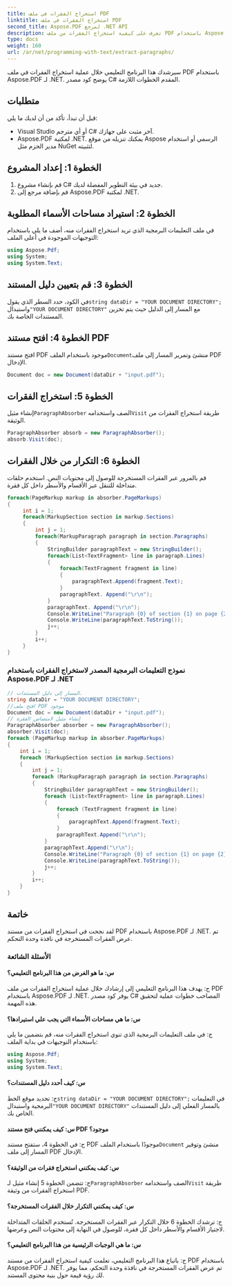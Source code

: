 ```yaml
---
title: استخراج الفقرات في ملف PDF
linktitle: استخراج الفقرات في ملف PDF
second_title: Aspose.PDF لمرجع .NET API
description: تعرف على كيفية استخراج الفقرات من ملف PDF باستخدام Aspose.PDF لـ .NET.
type: docs
weight: 160
url: /ar/net/programming-with-text/extract-paragraphs/
---
```

سيرشدك هذا البرنامج التعليمي خلال عملية استخراج الفقرات في ملف PDF باستخدام Aspose.PDF لـ .NET. يوضح كود مصدر C# المقدم الخطوات اللازمة.

## متطلبات
قبل أن تبدأ، تأكد من أن لديك ما يلي:

- Visual Studio أو أي مترجم C# آخر مثبت على جهازك.
- Aspose.PDF لمكتبة .NET. يمكنك تنزيله من موقع Aspose الرسمي أو استخدام مدير الحزم مثل NuGet لتثبيته.

## الخطوة 1: إعداد المشروع
1. قم بإنشاء مشروع C# جديد في بيئة التطوير المفضلة لديك.
2. قم بإضافة مرجع إلى Aspose.PDF لمكتبة .NET.

## الخطوة 2: استيراد مساحات الأسماء المطلوبة
في ملف التعليمات البرمجية الذي تريد استخراج الفقرات منه، أضف ما يلي باستخدام التوجيهات الموجودة في أعلى الملف:

```csharp
using Aspose.Pdf;
using System;
using System.Text;
```

## الخطوة 3: قم بتعيين دليل المستند
 في الكود، حدد السطر الذي يقول`string dataDir = "YOUR DOCUMENT DIRECTORY";` واستبدال`"YOUR DOCUMENT DIRECTORY"` مع المسار إلى الدليل حيث يتم تخزين المستندات الخاصة بك.

## الخطوة 4: افتح مستند PDF
 افتح مستند PDF موجود باستخدام الملف`Document`منشئ وتمرير المسار إلى ملف PDF الإدخال.

```csharp
Document doc = new Document(dataDir + "input.pdf");
```

## الخطوة 5: استخراج الفقرات
 إنشاء مثيل`ParagraphAbsorber` الصف واستخدامه`Visit` طريقة استخراج الفقرات من الوثيقة.

```csharp
ParagraphAbsorber absorb = new ParagraphAbsorber();
absorb.Visit(doc);
```

## الخطوة 6: التكرار من خلال الفقرات
قم بالمرور عبر الفقرات المستخرجة للوصول إلى محتويات النص. استخدم حلقات متداخلة للتنقل عبر الأقسام والأسطر داخل كل فقرة.

```csharp
foreach(PageMarkup markup in absorber.PageMarkups)
{
     int i = 1;
     foreach(MarkupSection section in markup.Sections)
     {
         int j = 1;
         foreach(MarkupParagraph paragraph in section.Paragraphs)
         {
             StringBuilder paragraphText = new StringBuilder();
             foreach(List<TextFragment> line in paragraph.Lines)
             {
                 foreach(TextFragment fragment in line)
                 {
                     paragraphText.Append(fragment.Text);
                 }
                 paragraphText. Append("\r\n");
             }
             paragraphText. Append("\r\n");
             Console.WriteLine("Paragraph {0} of section {1} on page {2}:", j, i, markup.Number);
             Console.WriteLine(paragraphText.ToString());
             j++;
         }
         i++;
     }
}
```

### نموذج التعليمات البرمجية المصدر لاستخراج الفقرات باستخدام Aspose.PDF لـ .NET 
```csharp
// المسار إلى دليل المستندات.
string dataDir = "YOUR DOCUMENT DIRECTORY";
//افتح ملف PDF موجود
Document doc = new Document(dataDir + "input.pdf");
// إنشاء مثيل لامتصاص الفقرة
ParagraphAbsorber absorber = new ParagraphAbsorber();
absorber.Visit(doc);
foreach (PageMarkup markup in absorber.PageMarkups)
{
	int i = 1;
	foreach (MarkupSection section in markup.Sections)
	{
		int j = 1;
		foreach (MarkupParagraph paragraph in section.Paragraphs)
		{
			StringBuilder paragraphText = new StringBuilder();
			foreach (List<TextFragment> line in paragraph.Lines)
			{
				foreach (TextFragment fragment in line)
				{
					paragraphText.Append(fragment.Text);
				}
				paragraphText.Append("\r\n");
			}
			paragraphText.Append("\r\n");
			Console.WriteLine("Paragraph {0} of section {1} on page {2}:", j, i, markup.Number);
			Console.WriteLine(paragraphText.ToString());
			j++;
		}
		i++;
	}
}
```

## خاتمة
لقد نجحت في استخراج الفقرات من مستند PDF باستخدام Aspose.PDF لـ .NET. تم عرض الفقرات المستخرجة في نافذة وحدة التحكم.

### الأسئلة الشائعة

#### س: ما هو الغرض من هذا البرنامج التعليمي؟

ج: يهدف هذا البرنامج التعليمي إلى إرشادك خلال عملية استخراج الفقرات من ملف PDF باستخدام Aspose.PDF لـ .NET. يوفر كود مصدر C# المصاحب خطوات عملية لتحقيق هذه المهمة.

#### س: ما هي مساحات الأسماء التي يجب علي استيرادها؟

ج: في ملف التعليمات البرمجية الذي تنوي استخراج الفقرات منه، قم بتضمين ما يلي باستخدام التوجيهات في بداية الملف:

```csharp
using Aspose.Pdf;
using System;
using System.Text;
```

#### س: كيف أحدد دليل المستندات؟

 ج: تحديد موقع الخط`string dataDir = "YOUR DOCUMENT DIRECTORY";` في التعليمات البرمجية واستبدال`"YOUR DOCUMENT DIRECTORY"` بالمسار الفعلي إلى دليل المستندات الخاص بك.

#### س: كيف يمكنني فتح مستند PDF موجود؟

 ج: في الخطوة 4، ستفتح مستند PDF موجودًا باستخدام الملف`Document` منشئ وتوفير المسار إلى ملف PDF الإدخال.

#### س: كيف يمكنني استخراج فقرات من الوثيقة؟

 ج: تتضمن الخطوة 5 إنشاء مثيل لـ`ParagraphAbsorber` الصف واستخدامه`Visit` طريقة استخراج الفقرات من وثيقة PDF.

#### س: كيف يمكنني التكرار خلال الفقرات المستخرجة؟

ج: ترشدك الخطوة 6 خلال التكرار عبر الفقرات المستخرجة. تُستخدم الحلقات المتداخلة لاجتياز الأقسام والأسطر داخل كل فقرة، للوصول في النهاية إلى محتويات النص وعرضها.

#### س: ما هي الوجبات الرئيسية من هذا البرنامج التعليمي؟

ج: باتباع هذا البرنامج التعليمي، تعلمت كيفية استخراج الفقرات من مستند PDF باستخدام Aspose.PDF لـ .NET. تم عرض الفقرات المستخرجة في نافذة وحدة التحكم، مما يوفر لك رؤية قيمة حول بنية محتوى المستند.